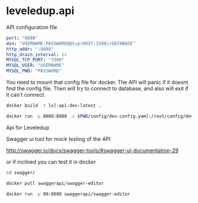 # leveledup.api

API configuration file 

```yaml
port: "8080"
dsn: "USERNAME:PASSWORD@@tcp(HOST:3306)/DATABASE"
http_addr: ":8888"
http_drain_interval: 1s
MYSQL_TCP_PORT: "3306"
MYSQL_USER: "USERNAME"
MYSQL_PWD: "PASSWORD"

```

You need to mount that config file for docker. The API will panic if it doesnt find the config file. Then will try to connect to database, and also will exit if it can't connect. 

``` bash
docker build -t lvl-api:dev-latest . 

docker run -p 8080:8080 -v $PWD/config/dev-config.yaml:/root/config/dev-config.yaml:ro lvl-api:dev-latest
```

Api for Leveledup


Swagger ui tool for mock testing of the API

http://swagger.io/docs/swagger-tools/#swagger-ui-documentation-29

or if inclined you can test it in docker
```bash
cd swagger/

docker pull swaggerapi/swagger-editor

docker run -p 80:8080 swaggerapi/swagger-editor
```